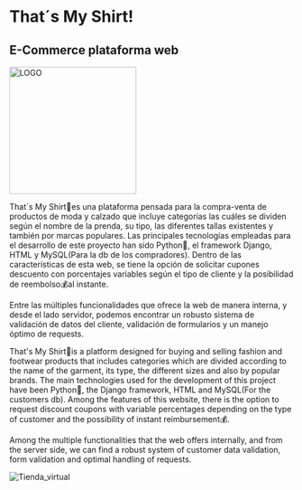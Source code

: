 # That´s My Shirt!
## E-Commerce plataforma web

<img width="225" alt="LOGO" src="https://github.com/user-attachments/assets/55456098-cfcc-449e-8beb-2317b7bea92e">

That´s My Shirt👕es una plataforma pensada para la compra-venta de productos de moda y calzado que incluye categorías las cuáles se dividen según el nombre de la prenda, su tipo, las diferentes tallas existentes y también por marcas populares.
Las principales tecnologías empleadas para el desarrollo de este proyecto han sido Python🐍, el framework Django, HTML y MySQL(Para la db de los compradores).
Dentro de las características de esta web, se tiene la opción de solicitar cupones descuento con porcentajes variables según el tipo de cliente y la posibilidad de reembolso💰al instante.

Entre las múltiples funcionalidades que ofrece la web de manera interna, y desde el lado servidor, podemos encontrar un robusto sistema de validación de datos del cliente, validación de formularios y un manejo óptimo de requests.


That's My Shirt👕is a platform designed for buying and selling fashion and footwear products that includes categories which are divided according to the name of the garment, its type, the different sizes and also by popular brands. The main technologies used for the development of this project have been Python🐍, the Django framework, HTML and MySQL(For the customers db). Among the features of this website, there is the option to request discount coupons with variable percentages depending on the type of customer and the possibility of instant reimbursement💰.

Among the multiple functionalities that the web offers internally, and from the server side, we can find a robust system of customer data validation, form validation and optimal handling of requests.


![Tienda_virtual](https://github.com/user-attachments/assets/1777a2cb-8128-4c12-a1e9-01656b5a0c43)

